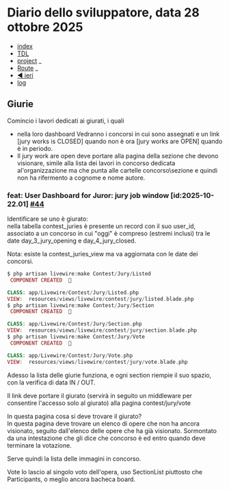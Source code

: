 # Diario dello sviluppatore, data 28 ottobre 2025

* [index](../index.md)
* [TDL](../TDL.md)
* [project](https://github.com/users/mrai64/projects/1)
_
* [Route](/routes/web.php)
_
* [◀️ ieri](./2025-10-27_IT.md)
* [log](/storage/logs/laravel.log)

## Giurie

Comincio i lavori dedicati ai giurati, i quali

* nella loro dashboard Vedranno i concorsi
in cui sono assegnati e un link  
  [jury works is CLOSED] quando non è ora
  [jury works are OPEN] quando è in periodo.
* Il jury work are open deve portare alla pagina
  della sezione che devono visionare, simile alla lista
  dei lavori in concorso dedicata al'organizzazione
  ma che punta alle cartelle concorso\sezione
  e quindi non ha rifermento a cognome e nome autore.

### feat: User Dashboard for Juror: jury job window [id:2025-10-22.01] [#44](https://github.com/mrai64/yapcp/issues/44)

Identificare se uno è giurato:  
nella tabella contest_juries è presente un record con il suo user_id, associato a un concorso
in cui "oggi" è compreso (estremi inclusi)
tra le date day_3_jury_opening e day_4_jury_closed.

Nota: esiste la contest_juries_view ma va aggiornata con le date dei concorsi.

```php
$ php artisan livewire:make Contest/Jury/Listed
 COMPONENT CREATED  🤙

CLASS: app/Livewire/Contest/Jury/Listed.php
VIEW:  resources/views/livewire/contest/jury/listed.blade.php
$ php artisan livewire:make Contest/Jury/Section
 COMPONENT CREATED  🤙

CLASS: app/Livewire/Contest/Jury/Section.php
VIEW:  resources/views/livewire/contest/jury/section.blade.php
$ php artisan livewire:make Contest/Jury/Vote
 COMPONENT CREATED  🤙

CLASS: app/Livewire/Contest/Jury/Vote.php
VIEW:  resources/views/livewire/contest/jury/vote.blade.php
```

Adesso la lista delle giurie funziona, e ogni section riempie il suo spazio, con la verifica di data IN / OUT.

Il link deve portare il giurato (servirà in seguito un middleware per consentire l'accesso solo al giurato)
alla pagina contest/jury/vote

In questa pagina cosa si deve trovare il giurato?  
In questa pagina deve trovare un elenco di opere che non ha ancora visionato, seguito dall'elenco delle opere che ha già visionato. Sormontato da una intestazione che gli dice che concorso è ed entro quando deve terminare la votazione.

Serve quindi la lista delle immagini in concorso.

Vote lo lascio al singolo voto dell'opera, uso SectionList
piuttosto che Participants, o meglio ancora bacheca
board.
